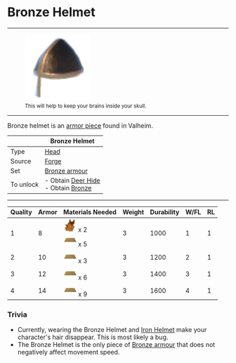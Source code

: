 # Bronze Helmet
-------------

<style>
img {width:30px;}
.tb {width:150px}
</style>

<figure>
<img src="/assets/bronze_helmet.png" class="tb" />
<figcaption><small>This will help to keep your brains inside your skull.</small></figcaption>
</figure>

-------------

Bronze helmet is an [armor piece](../../equipment/armor) found in Valheim.

|        | Bronze Helmet                   |
| ----------- | ------------------------------------ |
| Type       | [Head](../../equipment/armor#head-slot)  |
| Source      | [Forge](../../structures/forge) |
| Set | [Bronze armour](../../equipment/armor/sets#bronze)
| To unlock | - Obtain [Deer Hide](../../items/deer_hide) <br>-  Obtain [Bronze](../../items/bronze) |

-------------

| Quality | Armor | Materials Needed                                                                                                             | Weight | Durability | W/FL | RL |
| ------- | ----- | ---------------------------------------------------------------------------------------------------------------------------- | ------ | ---------- | ---- | -- |
| 1       | 8     | [![Deer Hide](/assets/deer_hide.png)](../../items/deer_hide) x 2 <br>[![Bronze](/assets/bronze.png)](../../items/bronze) x 5 | 3      | 1000       | 1    | 1  |
| 2       | 10    | [![Bronze](/assets/bronze.png)](../../items/bronze) x 3                                             | 3      | 1200       | 2    | 1  |
| 3       | 12     | [![Bronze](/assets/bronze.png)](../../items/bronze) x 6                                            | 3      | 1400       | 3    | 1  |
| 4       | 14     | [![Bronze](/assets/bronze.png)](../../items/bronze) x 9                                            | 3      | 1600       | 4    | 1  |

### Trivia
* Currently, wearing the Bronze Helmet and [Iron Helmet](../../items/iron_helmet) make your character's hair disappear. This is most likely a bug.
* The Bronze Helmet is the only piece of [Bronze armour](../../equipment/armor/sets#bronze) that does not negatively affect movement speed.